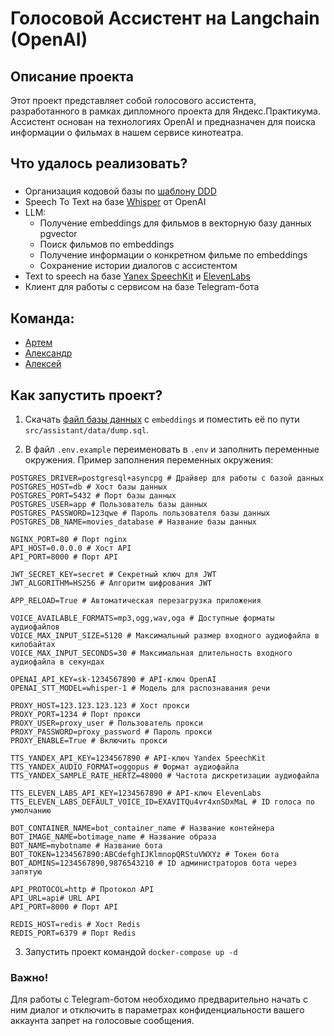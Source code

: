 # Голосовой Ассистент на Langchain (OpenAI)

## Описание проекта

Этот проект представляет собой голосового ассистента, разработанного в рамках дипломного проекта для Яндекс.Практикума.
Ассистент основан на технологиях OpenAI и предназначен для поиска информации о фильмах в нашем сервисе кинотеатра.

## Что удалось реализовать?

###

- Организация кодовой базы по [шаблону DDD](https://github.com/yp-middle-python-24/python-service-example/)
- Speech To Text на базе [Whisper](https://openai.com/research/whisper) от OpenAI
- LLM:
  - Получение embeddings для фильмов в векторную базу данных pgvector
  - Поиск фильмов по embeddings
  - Получение информации о конкретном фильме по embeddings
  - Сохранение истории диалогов с ассистентом
- Text to speech на базе [Yanex SpeechKit](https://cloud.yandex.ru/services/speechkit) и [ElevenLabs](https://elevenlabs.io/)
- Клиент для работы с сервисом на базе Telegram-бота

## Команда:

- [Артем](https://github.com/ijaric/python-monorepo/commits?author=ijaric)
- [Александр](https://github.com/ksieuk)
- [Алексей](https://github.com/grucshetskyaleksei)

## Как запустить проект?

1. Скачать [файл базы данных](https://disk.yandex.ru/d/ZAKDDg8lP9DHBQ) с `embeddings` и поместить её по пути `src/assistant/data/dump.sql`.

2. В файл `.env.example` переименовать в `.env` и заполнить переменные окружения.
   Пример заполнения переменных окружения:

```
POSTGRES_DRIVER=postgresql+asyncpg # Драйвер для работы с базой данных
POSTGRES_HOST=db # Хост базы данных
POSTGRES_PORT=5432 # Порт базы данных
POSTGRES_USER=app # Пользователь базы данных
POSTGRES_PASSWORD=123qwe # Пароль пользователя базы данных
POSTGRES_DB_NAME=movies_database # Название базы данных

NGINX_PORT=80 # Порт nginx
API_HOST=0.0.0.0 # Хост API
API_PORT=8000 # Порт API

JWT_SECRET_KEY=secret # Секретный ключ для JWT
JWT_ALGORITHM=HS256 # Алгоритм шифрования JWT

APP_RELOAD=True # Автоматическая перезагрузка приложения

VOICE_AVAILABLE_FORMATS=mp3,ogg,wav,oga # Доступные форматы аудиофайлов
VOICE_MAX_INPUT_SIZE=5120 # Максимальный размер входного аудиофайла в килобайтах
VOICE_MAX_INPUT_SECONDS=30 # Максимальная длительность входного аудиофайла в секундах

OPENAI_API_KEY=sk-1234567890 # API-ключ OpenAI
OPENAI_STT_MODEL=whisper-1 # Модель для распознавания речи

PROXY_HOST=123.123.123.123 # Хост прокси
PROXY_PORT=1234 # Порт прокси
PROXY_USER=proxy_user # Пользователь прокси
PROXY_PASSWORD=proxy_password # Пароль прокси
PROXY_ENABLE=True # Включить прокси

TTS_YANDEX_API_KEY=1234567890 # API-ключ Yandex SpeechKit
TTS_YANDEX_AUDIO_FORMAT=oggopus # Формат аудиофайла
TTS_YANDEX_SAMPLE_RATE_HERTZ=48000 # Частота дискретизации аудиофайла

TTS_ELEVEN_LABS_API_KEY=1234567890 # API-ключ ElevenLabs
TTS_ELEVEN_LABS_DEFAULT_VOICE_ID=EXAVITQu4vr4xnSDxMaL # ID голоса по умолчанию

BOT_CONTAINER_NAME=bot_container_name # Название контейнера
BOT_IMAGE_NAME=botimage_name # Название образа
BOT_NAME=mybotname # Название бота
BOT_TOKEN=1234567890:ABCdefghIJKlmnopQRStuVWXYz # Токен бота
BOT_ADMINS=1234567890,9876543210 # ID администраторов бота через запятую

API_PROTOCOL=http # Протокол API
API_URL=api# URL API
API_PORT=8000 # Порт API

REDIS_HOST=redis # Хост Redis
REDIS_PORT=6379 # Порт Redis
```

3. Запустить проект командой `docker-compose up -d`

### Важно!

Для работы с Telegram-ботом необходимо предварительно начать с ним диалог и отключить в параметрах конфиденциальности
вашего аккаунта запрет на голосовые сообщения.
